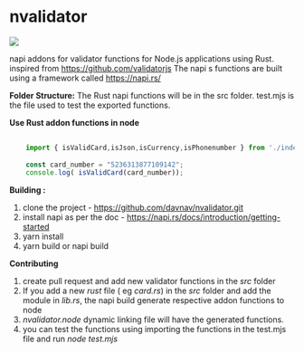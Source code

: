 # nvalidator
![]("https://imgur.com/WWMUOV5")

napi addons for validator functions for Node.js applications using Rust. inspired from https://github.com/validatorjs
The napi s functions are built using a framework called https://napi.rs/  


**Folder Structure:**
The Rust napi functions will be in the src folder.
test.mjs is the file used to test the exported functions.

**Use Rust addon functions in node**
```javascript
    
    import { isValidCard,isJson,isCurrency,isPhonenumber } from './index.js'
        
    const card_number = "5236313877109142";
    console.log( isValidCard(card_number));
```


**Building :**

1. clone the project - https://github.com/davnav/nvalidator.git
2. install napi as per the doc - https://napi.rs/docs/introduction/getting-started
3. yarn install
4. yarn build or napi build


**Contributing**
1. create pull request and add new validator functions in the _src_ folder 
2. If you add a new _rust_ file ( eg _card.rs_) in the _src_ folder and add the module in _lib.rs_, the napi build generate respective addon functions to node
3. _nvalidator.node_ dynamic linking file will have the generated functions.
4. you can test the functions using importing the functions in the test.mjs file and run _node test.mjs_ 
